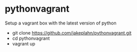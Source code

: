 # pythonvagrant
Setup a vagrant box with the latest version of python
* git clone https://github.com/jakeplahn/pythonvagrant.git
* cd pythonvagrant
* vagrant up
